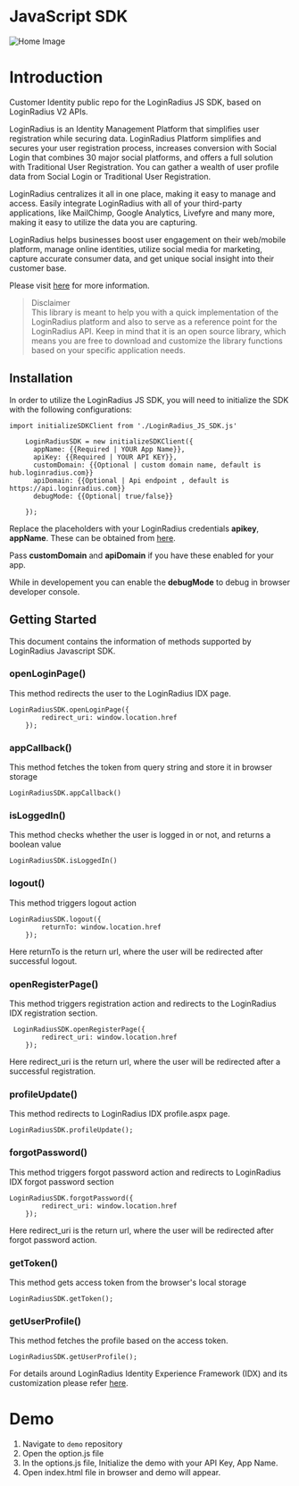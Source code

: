 # JavaScript SDK 

![Home Image](https://docs.lrcontent.com/resources/github/banner-1544x500.png)

Introduction
=====

Customer Identity public repo for the LoginRadius JS SDK, based on LoginRadius V2 APIs.

LoginRadius is an Identity Management Platform that simplifies user registration while securing data. LoginRadius Platform simplifies and secures your user registration process, increases conversion with Social Login that combines 30 major social platforms, and offers a full solution with Traditional User Registration. You can gather a wealth of user profile data from Social Login or Traditional User Registration.

LoginRadius centralizes it all in one place, making it easy to manage and access. Easily integrate LoginRadius with all of your third-party applications, like MailChimp, Google Analytics, Livefyre and many more, making it easy to utilize the data you are capturing.

LoginRadius helps businesses boost user engagement on their web/mobile platform, manage online identities, utilize social media for marketing, capture accurate consumer data, and get unique social insight into their customer base.

Please visit [here](http://www.loginradius.com/) for more information.

>Disclaimer<br>
>This library is meant to help you with a quick implementation of the LoginRadius platform and also to serve as a reference point for the LoginRadius API. Keep in mind that it is an open source library, which means you are free to download and customize the library functions based on your specific application needs.

## Installation
In order to utilize the LoginRadius JS SDK, you will need to initialize the SDK with the following configurations:

```
import initializeSDKClient from './LoginRadius_JS_SDK.js'

    LoginRadiusSDK = new initializeSDKClient({
      appName: {{Required | YOUR App Name}},
      apiKey: {{Required | YOUR API KEY}},
      customDomain: {{Optional | custom domain name, default is hub.loginradius.com}}
      apiDomain: {{Optional | Api endpoint , default is https://api.loginradius.com}}
      debugMode: {{Optional| true/false}}

    });
```

Replace the placeholders with your LoginRadius credentials **apikey**, **appName**. These can be obtained from [here](https://www.loginradius.com/docs/api/v2/admin-console/platform-security/api-key-and-secret).

Pass **customDomain** and **apiDomain** if you have these enabled for your app. 

While in developement you can enable the **debugMode** to debug in browser developer console. 

## Getting Started

This document contains the information of methods supported by LoginRadius Javascript SDK.

### openLoginPage()

This method redirects the user to the LoginRadius IDX page. 

```
LoginRadiusSDK.openLoginPage({
        redirect_uri: window.location.href
    });
```

### appCallback()

This method fetches the token from query string and store it in browser storage

```
LoginRadiusSDK.appCallback()
```

### isLoggedIn()

This method checks whether the user is logged in or not, and returns a boolean value

```
LoginRadiusSDK.isLoggedIn()
```

### logout()

This method triggers logout action

```
LoginRadiusSDK.logout({
        returnTo: window.location.href
    });
```

Here returnTo is the return url, where the user will be redirected after successful logout.

### openRegisterPage()

This method triggers registration action and redirects to the LoginRadius IDX registration section.

```
 LoginRadiusSDK.openRegisterPage({
        redirect_uri: window.location.href
    });
```

Here redirect_uri is the return url, where the user will be redirected after a successful registration.

### profileUpdate()

This method redirects to LoginRadius IDX profile.aspx page.

```
LoginRadiusSDK.profileUpdate();
```

### forgotPassword()

This method triggers forgot password action and redirects to LoginRadius IDX forgot password section 

```
LoginRadiusSDK.forgotPassword({
        redirect_uri: window.location.href
    });
```

Here redirect_uri  is the return url, where the user will be redirected after forgot password action.

### getToken()

This method gets access token from the browser's local storage

```
LoginRadiusSDK.getToken();
```

### getUserProfile()

This method fetches the profile based on the access token.

```
LoginRadiusSDK.getUserProfile();
```

For details around LoginRadius Identity Experience Framework (IDX) and its customization please refer [here](https://www.loginradius.com/docs/libraries/identity-experience-framework/overview/#identity-experience-framework).

Demo
=====
1. Navigate to ```demo``` repository
2. Open the option.js file
3. In the options.js file, Initialize the demo with your API Key, App Name.
4. Open index.html file in browser and demo will appear.